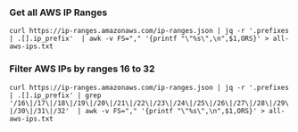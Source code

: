 ### Get all AWS IP Ranges
`curl https://ip-ranges.amazonaws.com/ip-ranges.json | jq -r '.prefixes | .[].ip_prefix'  | awk -v FS="," '{printf "\"%s\",\n",$1,ORS}' > all-aws-ips.txt`
### Filter AWS IPs by ranges 16 to 32
`curl https://ip-ranges.amazonaws.com/ip-ranges.json | jq -r '.prefixes | .[].ip_prefix' | grep '/16\|/17\|/18\|/19\|/20\|/21\|/22\|/23\|/24\|/25\|/26\|/27\|/28\|/29\|/30\|/31\|/32'  | awk -v FS="," '{printf "\"%s\",\n",$1,ORS}' > all-aws-ips.txt`

